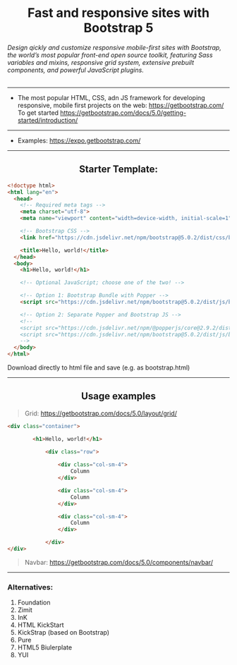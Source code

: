 <h1 align="center"> Fast and responsive sites with <br> Bootstrap 5 </h1>

*Design qickly and customize responsive mobile-first sites with Bootstrap, the world’s most popular front-end open source toolkit, featuring Sass variables and mixins, responsive grid system, extensive prebuilt components, and powerful JavaScript plugins.*
<br>
<br>
___

- The most popular HTML, CSS, adn JS framework for developing responsive, mobile first projects on the web:
https://getbootstrap.com/
To get started https://getbootstrap.com/docs/5.0/getting-started/introduction/
___

- Examples: https://expo.getbootstrap.com/
___

<h2 align="center">Starter Template:</h2>

```html
<!doctype html>
<html lang="en">
  <head>
    <!-- Required meta tags -->
    <meta charset="utf-8">
    <meta name="viewport" content="width=device-width, initial-scale=1">

    <!-- Bootstrap CSS -->
    <link href="https://cdn.jsdelivr.net/npm/bootstrap@5.0.2/dist/css/bootstrap.min.css" rel="stylesheet" integrity="sha384-EVSTQN3/azprG1Anm3QDgpJLIm9Nao0Yz1ztcQTwFspd3yD65VohhpuuCOmLASjC" crossorigin="anonymous">

    <title>Hello, world!</title>
  </head>
  <body>
    <h1>Hello, world!</h1>

    <!-- Optional JavaScript; choose one of the two! -->

    <!-- Option 1: Bootstrap Bundle with Popper -->
    <script src="https://cdn.jsdelivr.net/npm/bootstrap@5.0.2/dist/js/bootstrap.bundle.min.js" integrity="sha384-MrcW6ZMFYlzcLA8Nl+NtUVF0sA7MsXsP1UyJoMp4YLEuNSfAP+JcXn/tWtIaxVXM" crossorigin="anonymous"></script>

    <!-- Option 2: Separate Popper and Bootstrap JS -->
    <!--
    <script src="https://cdn.jsdelivr.net/npm/@popperjs/core@2.9.2/dist/umd/popper.min.js" integrity="sha384-IQsoLXl5PILFhosVNubq5LC7Qb9DXgDA9i+tQ8Zj3iwWAwPtgFTxbJ8NT4GN1R8p" crossorigin="anonymous"></script>
    <script src="https://cdn.jsdelivr.net/npm/bootstrap@5.0.2/dist/js/bootstrap.min.js" integrity="sha384-cVKIPhGWiC2Al4u+LWgxfKTRIcfu0JTxR+EQDz/bgldoEyl4H0zUF0QKbrJ0EcQF" crossorigin="anonymous"></script>
    -->
  </body>
</html>
```

Download directly to html file and save (e.g. as bootstrap.html)
___

<h2 align="center"> Usage examples </h2>

> Grid: https://getbootstrap.com/docs/5.0/layout/grid/

```html
<div class="container">

        <h1>Hello, world!</h1>
   
            <div class="row">

                <div class="col-sm-4">
                    Column
                </div>

                <div class="col-sm-4">
                    Column
                </div>

                <div class="col-sm-4">
                    Column
                </div>

            </div>
</div>
```
>Navbar: https://getbootstrap.com/docs/5.0/components/navbar/
___

### Alternatives:
1. Foundation 
2. Zimit 
3. InK 
4. HTML KickStart 
5. KickStrap (based on Bootstrap)
6. Pure
7. HTML5 Biulerplate
8. YUI


